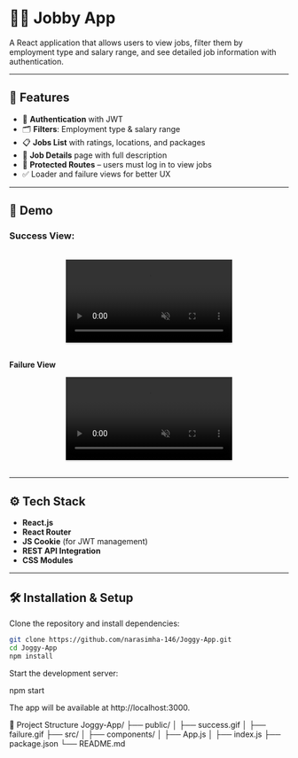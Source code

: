 # 🧑‍💼 Jobby App

A React application that allows users to view jobs, filter them by employment type and salary range, and see detailed job information with authentication.

---

## 🚀 Features
- 🔑 **Authentication** with JWT
- 🗂️ **Filters**: Employment type & salary range
- 📋 **Jobs List** with ratings, locations, and packages
- 📄 **Job Details** page with full description
- 🎯 **Protected Routes** – users must log in to view jobs
- ✅ Loader and failure views for better UX

---

## 📸 Demo
### Success View:
<br/>
<div style="text-align: center;">
  <video style="max-width:80%;box-shadow:0 2.8px 2.2px rgba(0, 0, 0, 0.12);outline:none;" loop="true" autoplay="autoplay" controls="controls" muted>
    <source src="https://assets.ccbp.in/frontend/content/react-js/jobby-app-success-output-v0.mp4" type="video/mp4">
  </video>
</div>
<br/>

**Failure View** 
<br/>
<div style="text-align: center;">
  <video style="max-width:80%;box-shadow:0 2.8px 2.2px rgba(0, 0, 0, 0.12);outline:none;" loop="true" autoplay="autoplay" controls="controls" muted>
    <source src="https://assets.ccbp.in/frontend/content/react-js/jobby-app-failure-output-v1.mp4" type="video/mp4">
  </video>
</div>
<br/>


---

## ⚙️ Tech Stack
- **React.js**
- **React Router**
- **JS Cookie** (for JWT management)
- **REST API Integration**
- **CSS Modules**

---

## 🛠️ Installation & Setup

Clone the repository and install dependencies:

```bash
git clone https://github.com/narasimha-146/Joggy-App.git
cd Joggy-App
npm install
```
Start the development server:

npm start


The app will be available at http://localhost:3000.

📂 Project Structure
Joggy-App/
├── public/
│   ├── success.gif
│   ├── failure.gif
├── src/
│   ├── components/
│   ├── App.js
│   ├── index.js
├── package.json
└── README.md

